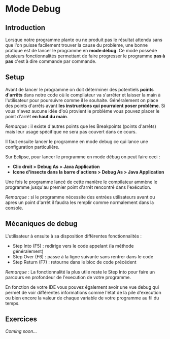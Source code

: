 # Mode Debug

## Introduction

Lorsque notre programme plante ou ne produit pas le résultat attendu sans que l'on puisse facilement trouver la cause du problème, une bonne pratique est de lancer le programme en **mode débug**. Ce mode possède plusieurs fonctionnalités permettant de faire progresser le programme **pas à pas** c'est à dire commande par commande.

## Setup

Avant de lancer le programme on doit déterminer des potentiels **points d'arrêts** dans notre code où le compilateur va s'arrêter et laisser la main à l'utilisateur pour poursuivre comme il le souhaite. Généralement on place des points d'arrêts avant **les instructions qui pourraient poser problème**. Si vous n'avez aucune idée d'où provient le problème vous pouvez placer le point d'arrêt **en haut du main**.

*Remarque* : il existe d'autres points que les Breakpoints (points d'arrêts) mais leur usage spécifique ne sera pas couvert dans ce cours.

Il faut ensuite lancer le programme en mode debug ce qui lance une configuration particulière.

Sur Eclipse, pour lancer le programme en mode débug on peut faire ceci :

+ **Clic droit > Debug As > Java Application**
+ **Icone d'insecte dans la barre d'actions > Debug As > Java Application**

Une fois le programme lancé de cette manière le compilateur ammène le programme jusqu'au premier point d'arrêt rencontré dans l'exécution.

*Remarque* : si le programme nécessite des entrées utilisateurs avant ou apres un point d'arrêt il faudra les remplir comme normalement dans la console.

## Mécaniques de debug

L'utilisateur à ensuite à sa disposition différentes fonctionnalités :

+ Step Into (F5) : redirige vers le code appelant (la méthode généralement)
+ Step Over (F6) : passe à la ligne suivante sans rentrer dans le code
+ Step Return (F7) : retourne dans le bloc de code précédent

*Remarque* : La fonctionnalité la plus utile reste le Step Into pour faire un parcours en profondeur de l'execution de votre programme.

En fonction de votre IDE vous pouvez également avoir une vue debug qui permet de voir différentes informations comme l'état de la pile d'execution ou bien encore la valeur de chaque variable de votre programme au fil du temps.

## Exercices

*Coming soon...*
